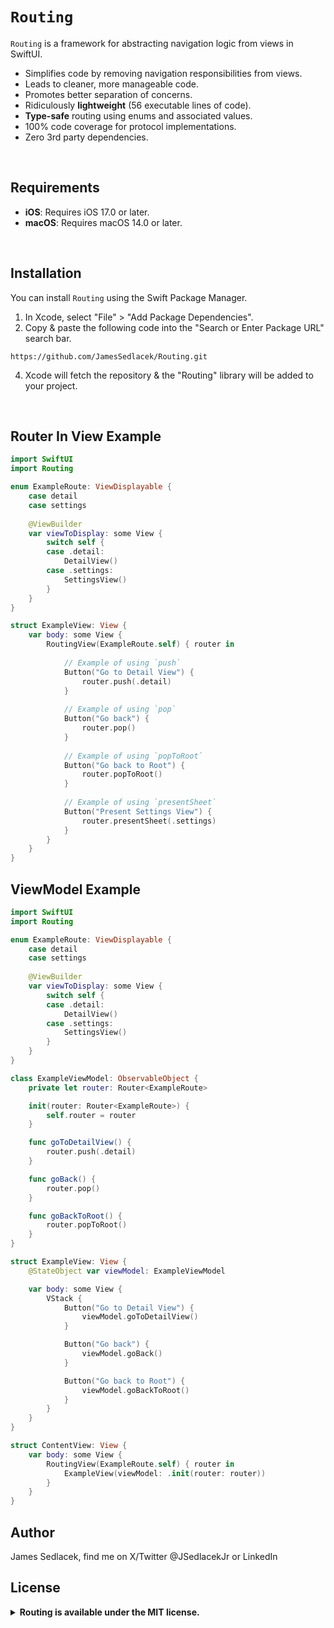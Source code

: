 # ``Routing``

`Routing` is a framework for abstracting navigation logic from views in SwiftUI.
- Simplifies code by removing navigation responsibilities from views.
- Leads to cleaner, more manageable code.
- Promotes better separation of concerns.
- Ridiculously **lightweight** (56 executable lines of code).
- **Type-safe** routing using enums and associated values.
- 100% code coverage for protocol implementations.
- Zero 3rd party dependencies.

<br>

## Requirements

- **iOS**: Requires iOS 17.0 or later.
- **macOS**: Requires macOS 14.0 or later.

<br>

## Installation

You can install `Routing` using the Swift Package Manager.

1. In Xcode, select "File" > "Add Package Dependencies".
2. Copy & paste the following code into the "Search or Enter Package URL" search bar.
```
https://github.com/JamesSedlacek/Routing.git
```
4. Xcode will fetch the repository & the "Routing" library will be added to your project.

<br>

## Router In View Example

```swift
import SwiftUI
import Routing

enum ExampleRoute: ViewDisplayable {
    case detail
    case settings
    
    @ViewBuilder
    var viewToDisplay: some View {
        switch self {
        case .detail:
            DetailView()
        case .settings:
            SettingsView()
        }
    }
}

struct ExampleView: View {
    var body: some View {
        RoutingView(ExampleRoute.self) { router in
    
            // Example of using `push`
            Button("Go to Detail View") {
                router.push(.detail)
            }
    
            // Example of using `pop`
            Button("Go back") {
                router.pop()
            }
        
            // Example of using `popToRoot`
            Button("Go back to Root") {
                router.popToRoot()
            }
            
            // Example of using `presentSheet`
            Button("Present Settings View") {
                router.presentSheet(.settings)
            }
        }
    }
}
```

## ViewModel Example

``` swift
import SwiftUI
import Routing

enum ExampleRoute: ViewDisplayable {
    case detail
    case settings
    
    @ViewBuilder
    var viewToDisplay: some View {
        switch self {
        case .detail:
            DetailView()
        case .settings:
            SettingsView()
        }
    }
}

class ExampleViewModel: ObservableObject {
    private let router: Router<ExampleRoute>

    init(router: Router<ExampleRoute>) {
        self.router = router
    }

    func goToDetailView() {
        router.push(.detail)
    }

    func goBack() {
        router.pop()
    }

    func goBackToRoot() {
        router.popToRoot()
    }
}

struct ExampleView: View {
    @StateObject var viewModel: ExampleViewModel

    var body: some View {
        VStack {
            Button("Go to Detail View") {
                viewModel.goToDetailView()
            }

            Button("Go back") {
                viewModel.goBack()
            }

            Button("Go back to Root") {
                viewModel.goBackToRoot()
            }
        }
    }
}

struct ContentView: View {
    var body: some View {
        RoutingView(ExampleRoute.self) { router in
            ExampleView(viewModel: .init(router: router))
        }
    }
}
```

## Author

James Sedlacek, find me on X/Twitter @JSedlacekJr or LinkedIn

## License

<details>
  <summary><strong>Routing is available under the MIT license.</strong></summary>
  <br>

Copyright (c) 2023 James Sedlacek

Permission is hereby granted, free of charge, to any person obtaining a copy
of this software and associated documentation files (the "Software"), to deal
in the Software without restriction, including without limitation the rights
to use, copy, modify, merge, publish, distribute, sublicense, and/or sell
copies of the Software, and to permit persons to whom the Software is
furnished to do so, subject to the following conditions:

The above copyright notice and this permission notice shall be included in
all copies or substantial portions of the Software.

THE SOFTWARE IS PROVIDED "AS IS", WITHOUT WARRANTY OF ANY KIND, EXPRESS OR
IMPLIED, INCLUDING BUT NOT LIMITED TO THE WARRANTIES OF MERCHANTABILITY,
FITNESS FOR A PARTICULAR PURPOSE AND NONINFRINGEMENT. IN NO EVENT SHALL THE
AUTHORS OR COPYRIGHT HOLDERS BE LIABLE FOR ANY CLAIM, DAMAGES OR OTHER
LIABILITY, WHETHER IN AN ACTION OF CONTRACT, TORT OR OTHERWISE, ARISING FROM,
OUT OF OR IN CONNECTION WITH THE SOFTWARE OR THE USE OR OTHER DEALINGS IN
THE SOFTWARE.

</details>

